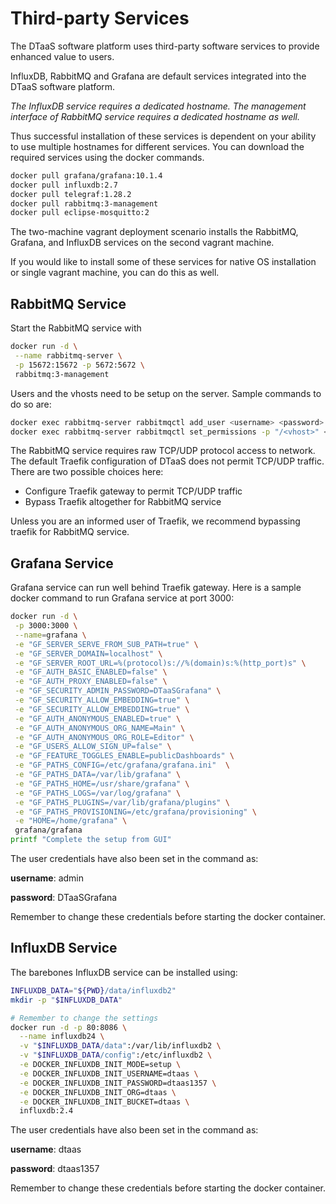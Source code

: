 # Third-party Services

The DTaaS software platform uses third-party software services
to provide enhanced value to users.

InfluxDB, RabbitMQ and Grafana are default services
integrated into the DTaaS software platform.

_The InfluxDB service requires a dedicated hostname. The management
interface of RabbitMQ service requires a dedicated hostname as well._

Thus successful installation of these services
is dependent on your ability to use
multiple hostnames for different services. You can download the required
services using the docker commands.

```sh
docker pull grafana/grafana:10.1.4
docker pull influxdb:2.7
docker pull telegraf:1.28.2
docker pull rabbitmq:3-management
docker pull eclipse-mosquitto:2
```

The two-machine vagrant deployment scenario installs the RabbitMQ, Grafana, and
InfluxDB services on the second vagrant machine.

If you would like to install some of these services for native OS
installation or single vagrant machine, you can do this as well.

## RabbitMQ Service

Start the RabbitMQ service with

```bash
docker run -d \
 --name rabbitmq-server \
 -p 15672:15672 -p 5672:5672 \
 rabbitmq:3-management
```

Users and the vhosts need to be setup on the server. Sample commands to do so are:

```bash
docker exec rabbitmq-server rabbitmqctl add_user <username> <password>
docker exec rabbitmq-server rabbitmqctl set_permissions -p "/<vhost>" <username> ".*" ".*" ".*"
```

The RabbitMQ service requires raw TCP/UDP protocol access to network.
The default Traefik configuration of DTaaS does not permit
TCP/UDP traffic. There are two possible choices here:

* Configure Traefik gateway to permit TCP/UDP traffic
* Bypass Traefik altogether for RabbitMQ service

Unless you are an informed user of Traefik, we recommend bypassing traefik
for RabbitMQ service.

## Grafana Service

Grafana service can run well behind Traefik gateway. Here is a sample docker
command to run Grafana service at port 3000:

```bash
docker run -d \
 -p 3000:3000 \
 --name=grafana \
 -e "GF_SERVER_SERVE_FROM_SUB_PATH=true" \
 -e "GF_SERVER_DOMAIN=localhost" \
 -e "GF_SERVER_ROOT_URL=%(protocol)s://%(domain)s:%(http_port)s" \
 -e "GF_AUTH_BASIC_ENABLED=false" \
 -e "GF_AUTH_PROXY_ENABLED=false" \
 -e "GF_SECURITY_ADMIN_PASSWORD=DTaaSGrafana" \
 -e "GF_SECURITY_ALLOW_EMBEDDING=true" \
 -e "GF_SECURITY_ALLOW_EMBEDDING=true" \
 -e "GF_AUTH_ANONYMOUS_ENABLED=true" \
 -e "GF_AUTH_ANONYMOUS_ORG_NAME=Main" \
 -e "GF_AUTH_ANONYMOUS_ORG_ROLE=Editor" \
 -e "GF_USERS_ALLOW_SIGN_UP=false" \
 -e "GF_FEATURE_TOGGLES_ENABLE=publicDashboards" \
 -e "GF_PATHS_CONFIG=/etc/grafana/grafana.ini"  \
 -e "GF_PATHS_DATA=/var/lib/grafana" \
 -e "GF_PATHS_HOME=/usr/share/grafana" \
 -e "GF_PATHS_LOGS=/var/log/grafana" \
 -e "GF_PATHS_PLUGINS=/var/lib/grafana/plugins" \
 -e "GF_PATHS_PROVISIONING=/etc/grafana/provisioning" \
 -e "HOME=/home/grafana" \
 grafana/grafana
printf "Complete the setup from GUI"
```

The user credentials have also been set in the command as:

**username**: admin

**password**: DTaaSGrafana

Remember to change these credentials before starting the docker container.

## InfluxDB Service

The barebones InfluxDB service can be installed using:

```bash
INFLUXDB_DATA="${PWD}/data/influxdb2"
mkdir -p "$INFLUXDB_DATA"

# Remember to change the settings
docker run -d -p 80:8086 \
  --name influxdb24 \
  -v "$INFLUXDB_DATA/data":/var/lib/influxdb2 \
  -v "$INFLUXDB_DATA/config":/etc/influxdb2 \
  -e DOCKER_INFLUXDB_INIT_MODE=setup \
  -e DOCKER_INFLUXDB_INIT_USERNAME=dtaas \
  -e DOCKER_INFLUXDB_INIT_PASSWORD=dtaas1357 \
  -e DOCKER_INFLUXDB_INIT_ORG=dtaas \
  -e DOCKER_INFLUXDB_INIT_BUCKET=dtaas \
  influxdb:2.4
```

The user credentials have also been set in the command as:

**username**: dtaas

**password**: dtaas1357

Remember to change these credentials before starting the docker container.
